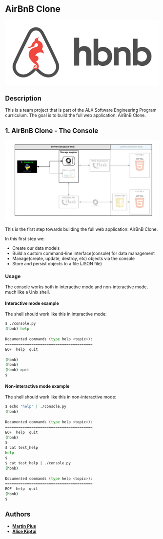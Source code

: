 # AirBnB Clone

![hbnb image](/images/hbnb.png)

## Description

This is a team project that is part of the ALX Software Engineering Program curriculum.
The goal is to build the full web application: AirBnB Clone.

## 1. AirBnB Clone - The Console

![Console flow image](/images/console.png)

This is the first step towards building the full web application: AirBnB Clone.

In this first step we:

- Create our data models
- Build a custom command-line interface(console) for data management
- Manage(create, update, destroy, etc) objects via the console
- Store and persist objects to a file (JSON file)

### Usage

The console works both in interactive mode and non-interactive mode, much like a Unix shell.

#### Interactive mode example

The shell should work like this in interactive mode:

```bash
$ ./console.py
(hbnb) help

Documented commands (type help <topic>):
========================================
EOF  help  quit

(hbnb)
(hbnb)
(hbnb) quit
$
```

#### Non-interactive mode example

The shell should work like this in non-interactive mode:

```bash
$ echo "help" | ./console.py
(hbnb)

Documented commands (type help <topic>):
========================================
EOF  help  quit
(hbnb)
$
$ cat test_help
help
$
$ cat test_help | ./console.py
(hbnb)

Documented commands (type help <topic>):
========================================
EOF  help  quit
(hbnb)
$
```

## Authors

- [**Martin Pius**](https://github.com/martinmulwa)
- [**Alice Kiptui**](https://github.com/JEPTUI)
